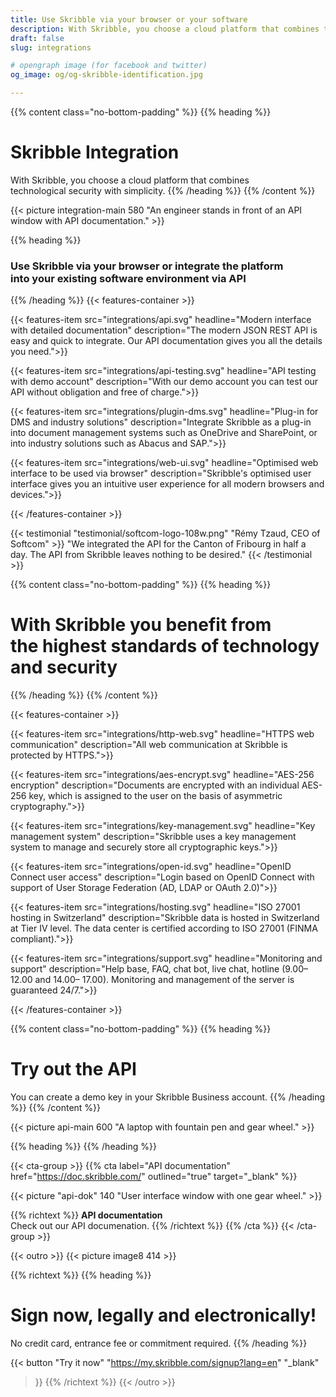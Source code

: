```yaml
---
title: Use Skribble via your browser or your software
description: With Skribble, you choose a cloud platform that combines technological security with simplicity. Sign now, legally and electronically!
draft: false
slug: integrations

# opengraph image (for facebook and twitter)
og_image: og/og-skribble-identification.jpg

---
```


{{% content class="no-bottom-padding" %}}
{{% heading %}}
# Skribble Integration
With Skribble, you choose a cloud platform that combines <br class="hide-for-mobile">technological security with simplicity.
{{% /heading %}}
{{% /content %}}

{{< picture integration-main 580 "An engineer stands in front of an API window with API documentation." >}}

{{% heading %}}
### Use Skribble via your browser or integrate the platform <br class="hide-for-mobile">into your existing software environment via API
{{% /heading %}}
{{< features-container >}}

 {{< features-item src="integrations/api.svg" 
    headline="Modern interface with detailed documentation" 
    description="The modern JSON REST API is easy and quick to integrate. Our API documentation gives you all the details you need.">}}

 {{< features-item src="integrations/api-testing.svg" 
    headline="API testing with demo account" 
    description="With our demo account you can test our API without obligation and free of charge.">}}

  {{< features-item src="integrations/plugin-dms.svg" 
    headline="Plug-in for DMS and industry solutions" 
    description="Integrate Skribble as a plug-in into document management systems such as OneDrive and SharePoint, or into industry solutions such as Abacus and SAP.">}}

  {{< features-item src="integrations/web-ui.svg" 
    headline="Optimised web interface to be used via browser" 
    description="Skribble's optimised user interface gives you an intuitive user experience for all modern browsers and devices.">}}

{{< /features-container >}}

[//]: # (--------------------------------------------------------------------------------------------------------------)

{{< testimonial "testimonial/softcom-logo-108w.png" "Rémy Tzaud, CEO of Softcom" >}}
"We integrated the API for the Canton of Fribourg in half a day. The API from Skribble leaves nothing to be desired." 
{{< /testimonial >}}

[//]: # (--------------------------------------------------------------------------------------------------------------)

{{% content class="no-bottom-padding" %}}
{{% heading %}}
# With Skribble you benefit from <br class="hide-for-mobile">the highest standards of technology <br class="hide-for-mobile">and security
{{% /heading %}}
{{% /content %}}

{{< features-container >}}

  {{< features-item src="integrations/http-web.svg" 
    headline="HTTPS web communication" 
    description="All web communication at Skribble is protected by HTTPS.">}}

  {{< features-item src="integrations/aes-encrypt.svg" 
    headline="AES-256 encryption" 
    description="Documents are encrypted with an individual AES-256 key, which is assigned to the user on the basis of asymmetric cryptography.">}}

  {{< features-item src="integrations/key-management.svg" 
    headline="Key management system" 
    description="Skribble uses a key management system to manage and securely store all cryptographic keys.">}}

  {{< features-item src="integrations/open-id.svg" 
    headline="OpenID Connect user access" 
    description="Login based on OpenID Connect with support of User Storage Federation (AD, LDAP or OAuth 2.0)">}}

  {{< features-item src="integrations/hosting.svg" 
    headline="ISO 27001 hosting in Switzerland" 
    description="Skribble data is hosted in Switzerland at Tier IV level. The data center is certified according to ISO 27001 (FINMA compliant).">}}

  {{< features-item src="integrations/support.svg" 
    headline="Monitoring and support" 
    description="Help base, FAQ, chat bot, live chat, hotline (9.00–  12.00 and 14.00– 17.00). Monitoring and management of the server is guaranteed 24/7.">}}

{{< /features-container >}}

[//]: # (--------------------------------------------------------------------------------------------------------------)

{{% content class="no-bottom-padding" %}}
{{% heading %}}
# Try out the API
You can create a demo key in your Skribble Business account.
{{% /heading %}}
{{% /content %}}

{{< picture api-main 600 "A laptop with fountain pen and gear wheel." >}}

{{% heading %}}
{{% /heading %}}

[//]: # (--------------------------------------------------------------------------------------------------------------)

{{< cta-group >}}
{{% cta
  label="API documentation"
  href="https://doc.skribble.com/"
  outlined="true"
  target="_blank"
%}}

{{< picture "api-dok" 140 "User interface window with one gear wheel." >}}

{{% richtext %}}
**API documentation**<br>
Check out our API documenation.
{{% /richtext %}}
{{% /cta %}}
{{< /cta-group >}}

[//]: # (--------------------------------------------------------------------------------------------------------------)

{{< outro >}}
{{< picture image8 414 >}}

{{% richtext %}}
{{% heading %}}
# Sign now, legally and electronically!
No credit card, entrance fee or commitment required.
{{% /heading %}}

{{< button
  "Try it now"
  "https://my.skribble.com/signup?lang=en"
  "_blank"
>}}
{{% /richtext %}}
{{< /outro >}}
